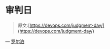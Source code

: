 # 审判日

> 原文:[https://devops.com/judgment-day/](https://devops.com/judgment-day/)

— [罗尔泊](https://devops.com/author/breselman/)